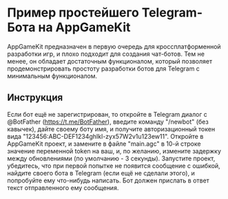 # Пример простейшего Telegram-Бота на AppGameKit
AppGameKit предназначен в первую очередь для кроссплатформенной разработки игр, и плохо подходит для создания чат-ботов.
Тем не менее, он обладает достаточным функционалом, который позволяет продемонстрировать простоту разработки ботов для Telegram с минимальным функционалом.
## Инструкция
Если бот ещё не зарегистрирован, то откройте в Telegram диалог с @BotFather (https://t.me/BotFather), введите команду "/newbot" (без кавычек), дайте своему боту имя, и получите авторизационный токен вида "123456:ABC-DEF1234ghIkl-zyx57W2v1u123ew11".
Откройте в AppGameKit проект, и замените в файле "main.agc" в 10-й строке значение переменной token на ваш, и, по желанию, измените задержку между обновлениями (по умолчанию - 3 секунды).
Запустите проект, убедитесь, что при первой попытке не появится сообщение с ошибкой, найдите своего бота в Telegram (если ещё не сделали этого), и попробуйте ему что-нибудь написать.
Бот должен прислать в ответ текст отправленного ему сообщения.
